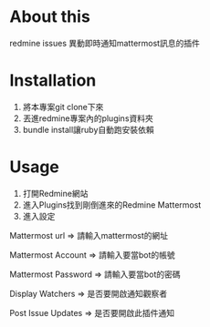 # About this
redmine issues 異動即時通知mattermost訊息的插件

# Installation
1. 將本專案git clone下來
2. 丟進redmine專案內的plugins資料夾
3. bundle install讓ruby自動跑安裝依賴

# Usage
1. 打開Redmine網站
2. 進入Plugins找到剛倒進來的Redmine Mattermost
3. 進入設定


Mattermost url => 請輸入mattermost的網址

Mattermost Account => 請輸入要當bot的帳號

Mattermost Password => 請輸入要當bot的密碼

Display Watchers => 是否要開啟通知觀察者

Post Issue Updates => 是否要開啟此插件通知
